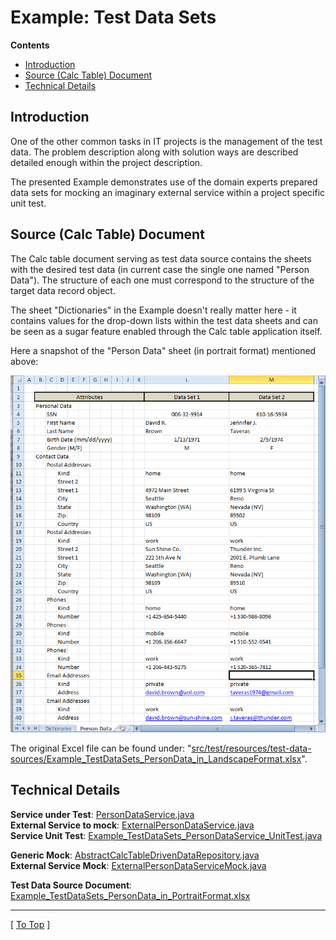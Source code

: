 
# Example: Test Data Sets

**Contents**

* [Introduction](#introduction)
* [Source (Calc Table) Document](#source-calc-table-document)
* [Technical Details](#technical-details)

## Introduction

One of the other common tasks in IT projects is the management of the test data. The problem description along with solution ways are described detailed enough within the project description.

The presented Example demonstrates use of the domain experts prepared data sets for mocking an imaginary external service within a project specific unit test.

## Source (Calc Table) Document

The Calc table document serving as test data source contains the sheets with the desired test data (in current case the single one named "Person Data"). The structure of each one must correspond to the structure of the target data record object.

The sheet "Dictionaries" in the Example doesn't really matter here - it contains values for the drop-down lists within the test data sheets and can be seen as a sugar feature enabled through the Calc table application itself.

Here a snapshot of the "Person Data" sheet (in portrait format) mentioned above:

![Example: Test Data Sets in Portrait Format](./doc/assets/images/example__test-data-sets_in_portrait-format.png)

The original Excel file can be found under: "[src/test/resources/test-data-sources/Example_TestDataSets_PersonData_in_LandscapeFormat.xlsx](./src/test/resources/test-data-sources/)".

## Technical Details

**Service under Test**: [PersonDataService.java](./src/main/java/org/business/tools/calctable/dataprovider/examples/testdatasets/PersonDataService.java)
<br />
**External Service to mock**: [ExternalPersonDataService.java](./src/main/java/org/business/tools/calctable/dataprovider/examples/testdatasets/external/service/ExternalPersonDataService.java)
<br />
**Service Unit Test**: [Example_TestDataSets_PersonDataService_UnitTest.java](./src/test/java/org/business/tools/calctable/dataprovider/examples/testdatasets/Example_TestDataSets_PersonDataService_UnitTest.java)

**Generic Mock**: [AbstractCalcTableDrivenDataRepository.java](./src/test/java/org/business/tools/calctable/dataprovider/examples/testdatasets/repository/AbstractCalcTableDrivenDataRepository.java)
<br />
**External Service Mock**: [ExternalPersonDataServiceMock.java](./src/test/java/org/business/tools/calctable/dataprovider/examples/testdatasets/repository/ExternalPersonDataServiceMock.java)

**Test Data Source Document**: [Example_TestDataSets_PersonData_in_PortraitFormat.xlsx](./src/test/resources/test-data-sources/)

---
[ [To Top](#example-test-data-sets) ]

